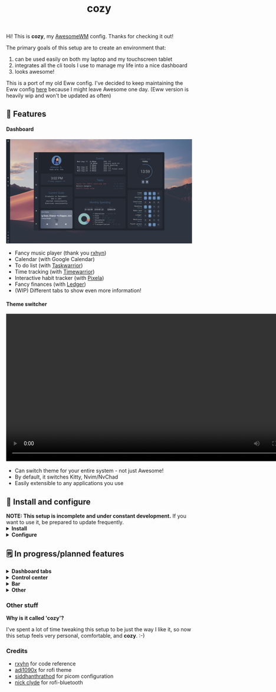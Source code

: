 <h1 align="center">cozy</h1>

<p align="center">
  <img title="" src="assets/animation_demo.gif">
</p>

<p>
Hi! This is <b>cozy</b>, my <a href="https://awesomewm.org" target="_blank">AwesomeWM</a> config. Thanks for checking it out!
</p>

<p>
  The primary goals of this setup are to create an environment that:
</p>

<ol>
<li>can be used easily on both my laptop and my touchscreen tablet</li>
<li>integrates all the cli tools I use to manage my life into a nice dashboard</li>
<li>looks awesome!</li>
</ol>

<p>
This is a port of my old Eww config. I've decided to keep maintaining the Eww config <a href="https://github.com/garado/cozy/tree/eww" target="_blank">here</a> because I might leave Awesome one day. (Eww version is heavily wip and won't be updated as often)
</p>

<h2>🚀 Features</h2>
<h4>Dashboard</h4>
<p align="center">
  <img title="" src="assets/dash_main.png" alt="" width="800">
</p>

<ul>
<li>Fancy music player (thank you <a href="https://github.com/rxyhn/yoru" target="_blank">rxhyn</a>)</li>
<li>Calendar (with Google Calendar) </li>
<li>To do list (with <a href="https://taskwarrior.org/" target="_blank">Taskwarrior</a>)</li>
<li>Time tracking (with <a href="https://timewarrior.net" target="_blank">Timewarrior</a>)</li>
<li>Interactive habit tracker (with <a href="https://pixe.la" target="_blank">Pixela</a>)</li>
<li>Fancy finances (with <a href="https://github.com/ledger/" target="_blank">Ledger</a>)</li>
<li>(WIP) Different tabs to show even more information!</li>
</ul>


<h4>Theme switcher</h4>
<video width="800" controls>
  <source src="assets/theme_switcher.mp4" type="video/mp4">
</video>

<ul>
  <li>Can switch theme for your entire system - not just Awesome!</li>
  <li>By default, it switches Kitty, Nvim/NvChad</li>
  <li>Easily extensible to any applications you use</li>
</ul>

<h2>🔧 Install and configure</h2>
<b>NOTE: This setup is incomplete and under constant development.</b> If you want to use it, be prepared to update frequently.


<details><summary><b>Install</b></summary>

Install dependencies (Arch/Arch-based)

<pre><code>yay -S awesome-git gcalcli nerd-fonts-roboto-mono ttf-roboto picom-pijulius-git
pacman -S playerctl rofi scrot pamixer brightnessctl upower task timew ledger mpg123
</code></pre>

Clone repository

<code>git clone --recurse-submodules https://github.com/garado/cozy.git</code>

(Optional) Make a backup of your old configs

<pre><code>cp -r ~/.config/awesome/ ~/.config/awesome.${USER}/
cp -r ~/.config/rofi/ ~/.config/rofi.${USER}/
cp ~/.config/picom.conf ~/.config/picom.${USER}.conf</code></pre>

Copy configs

<pre><code>cd cozy && cp -r awesome/ rofi/ picom.conf ~/.config/</pre></code>

Copy sample_user_variables.lua to user_variables.lua.
Edit it how you like.

<pre><code>cp sample_user_variables.lua user_variables.lua</pre></code>

Copy <code>misc/on-add-update-dash</code> and <code>misc/on-modify-update-dash</code> to your Taskwarrior hooks folder (default location is <code>~/.task/hooks</code>). This updates the task widget whenever Taskwarrior tasks are added/modified.

<code>cp misc/on-add-update-dash misc/on-modify-update-dash ~/.task/hooks/</code>

</details>


<details><summary><b>Configure</b></summary>

Most configuration happens in <code>awesome/configuration/*</code> and <code>awesome/user_variables.lua</code>.

Make sure you update <code>configuration/apps.lua</code> with your default terminal/file manager/browser applications.

<b>Themes</b>

Change theme in `user_variables.lua`.

Built-in themes: nord_dark, dracula, tokyo_night, gruvbox_dark, gruvbox_light, catppuccin_macchiato
<ul>
  <li>
    <details><summary><b>nord_dark</b></summary>
      <p align="center">
        <img title="" width="800" src="assets/themes/nord_dark.png">
      </p>
    </details>
  </li>
  <li>
    <details><summary><b>dracula</b></summary>
      <p align="center">
        <img title="" width="800" src="assets/themes/dracula.png">
      </p>
    </details>
  </li>
  <li>
    <details><summary><b>catpuccin_macchiato</b></summary>
      <p align="center">
        <img title="" width="800" src="assets/themes/catppuccin_macchiato.png">
      </p>
    </details>
  </li>
  <li>
    <details><summary><b>tokyo_night</b></summary>
      <p align="center">
        <img title="" width="800" src="assets/themes/tokyo_night.png">
      </p>
    </details>
  </li>
  <li>
    <details><summary><b>gruvbox_dark</b></summary>
      <p align="center">
        <img title="" width="800" src="assets/themes/gruvbox_dark.png">
      </p>
    </details>
  </li>
  <li>
    <details><summary><b>gruvbox_light</b></summary>
      <p align="center">
        <img title="" width="800" src="assets/themes/gruvbox_light.png">
      </p>
    </details>
  </li>
</ul>

<b>Google Calendar events</b>

- Follow instructions to [set up gcalcli](https://github.com/insanum/gcalcli#login-information)
- The calendar widget checks `~/.cache/awesome/calendar/agenda` for data (in tsv format). It will automatically fetch data if it detects that there is no data in the file.
- To keep your widget updated, periodically update the cache by putting `gcalcli agenda --tsv > ~/.cache/awesome/calendar/agenda` in a cron job.

<b>Pixela habit tracker</b>

- <a href="https://pixe.la/" target="_blank">Read these instructions</a> to create a Pixela account and create your habits
- Install <a href="https://github.com/a-know/pi" target="_blank">pi</a> (command line Pixela tool)
  - The install instructions on pi's Github page don't work, follow this:
  - <code>go install github.com/a-know/pi/cmd/pi@latest</code>
  - Put <code>pi</code> (located in <code>$HOME/go/bin</code>) in your path
- Set the <code>PIXELA_USER_NAME</code> and <code>PIXELA_USER_TOKEN</code> environment variables
- Update <code>user_variables.lua</code> with the habits you want to display
- The <code>utils/dash/habits/cache_habits</code> script caches data from Pixela. Read the script documentation. Run it periodically with a cron job to keep your widget updated. 


<b>Finances tracker</b>

- Update <code>user_variables.lua</code> with the ledger file to read from 

</details>


<h2>🗒️ In progress/planned features</h2>
<details><summary><b>Dashboard tabs</b></summary>

<ul>
  <li>Finances</li>
    <ul>
      <li>Budget tracking</li>
      <li>Yearly account balance trends</li>
    </ul>
  <li>Habits/goals</li>
  <ul>
    <li>Goals tracker</li> 
    <li>Habit tracker</li>
  </ul>
  <li>Tasks/calendar</li>
  <ul>
    <li>Fancier task displays</li>
    <li>Calendar</li>
  </ul>
</ul>

</details>

<details><summary><b>Control center</b></summary>

<ul>
  <li>Quick actions</li>
</ul>

</details>

<details><summary><b>Bar</b></summary>

<ul>
  <li>Variable bar orientation!</li>
  <li>Systray</li>
  <li>Better app launcher</li>
</ul>

</details>

<details><summary><b>Other</b></summary>

<ul>
  <li>Theme switcher</li>
  <li>Custom rofi launcher</li>
  <li>Add icons</li>
</ul>

</details>

<h3>Other stuff</h3>
<b>Why is it called 'cozy'?</b> 

I've spent a lot of time tweaking this setup to be just the way I like it, so now this setup feels very personal, comfortable, and <b>cozy</b>.  :-)

<h3>Credits</h3>
<ul>
<li><a href="https://github.com/rxyhn/yoru" target="_blank">rxyhn</a> for code reference
<li><a href="https://github.com/adi1090x/rofi" target="_blank">adi1090x</a> for rofi theme
<li><a href="https://github.com/siddhanthrathod/bspwm" target="_blank">siddhanthrathod</a> for picom configuration
<li><a href="https://github.com/nickclyde/rofi-bluetooth" target="_blank">nick clyde</a> for rofi-bluetooth
</ul>
